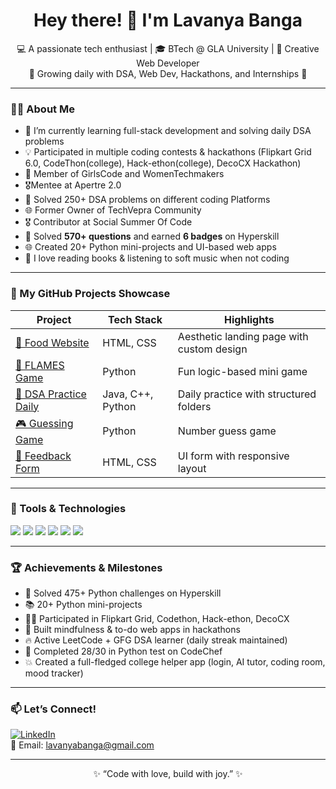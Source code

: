 <h1 align="center">Hey there! 👋 I'm Lavanya Banga</h1>

<p align="center">
  💻 A passionate tech enthusiast | 🎓 BTech @ GLA University | 🌸 Creative Web Developer<br>
  🌱 Growing daily with DSA, Web Dev, Hackathons, and Internships 🚀
</p>

---

### 👩‍💻 About Me

- 🔭 I’m currently learning full-stack development and solving daily DSA problems  
- 💡 Participated in multiple coding contests & hackathons (Flipkart Grid 6.0, CodeThon(college), Hack-ethon(college), DecoCX Hackathon)  
- 💼 Member of GirlsCode and WomenTechmakers
- 🎖️Mentee at Apertre 2.0
- 🧠 Solved 250+ DSA problems on different coding Platforms
- 🌐 Former Owner of TechVepra Community
- 🎖️ Contributor at Social Summer Of Code
- 🧠 Solved **570+ questions** and earned **6 badges** on Hyperskill  
- 🌐 Created 20+ Python mini-projects and UI-based web apps  
- 🧘 I love reading books & listening to soft music when not coding  

---

### 💼 My GitHub Projects Showcase

| Project | Tech Stack | Highlights |
|--------|------------|------------|
| [🌸 Food Website](https://github.com/LavanyaBanga/Food-page) | HTML, CSS | Aesthetic landing page with custom design |
| [💌 FLAMES Game](https://github.com/LavanyaBanga/flames_game) | Python | Fun logic-based mini game |
| [📅 DSA Practice Daily](https://github.com/LavanyaBanga/DSA-practice-daily) | Java, C++, Python | Daily practice with structured folders |
| [🎮 Guessing Game](https://github.com/LavanyaBanga/Guessing-Game) | Python | Number guess game |
| [📝 Feedback Form](https://github.com/LavanyaBanga/Feedback-form) | HTML, CSS | UI form with responsive layout |

---

### 🧰 Tools & Technologies

<p>
  <img src="https://img.shields.io/badge/Python-3776AB?style=for-the-badge&logo=python&logoColor=white" />
  <img src="https://img.shields.io/badge/Java-ED8B00?style=for-the-badge&logo=java&logoColor=white" />
  <img src="https://img.shields.io/badge/HTML5-E34F26?style=for-the-badge&logo=html5&logoColor=white" />
  <img src="https://img.shields.io/badge/CSS3-1572B6?style=for-the-badge&logo=css3&logoColor=white" />
  <img src="https://img.shields.io/badge/JavaScript-F7DF1E?style=for-the-badge&logo=javascript&logoColor=black" />
  <img src="https://img.shields.io/badge/Bootstrap-563D7C?style=for-the-badge&logo=bootstrap&logoColor=white" />
</p>

---

### 🏆 Achievements & Milestones

- 🧩 Solved 475+ Python challenges on Hyperskill  
- 📚 20+ Python mini-projects  
- 👩‍💻 Participated in Flipkart Grid, Codethon, Hack-ethon, DecoCX  
- 🌸 Built mindfulness & to-do web apps in hackathons  
- 🔥 Active LeetCode + GFG DSA learner (daily streak maintained)  
- 🧠 Completed 28/30 in Python test on CodeChef  
- 💥 Created a full-fledged college helper app (login, AI tutor, coding room, mood tracker)

---

### 📫 Let’s Connect!

[![LinkedIn](https://img.shields.io/badge/-LinkedIn-blue?style=flat-square&logo=Linkedin&logoColor=white&link=https://www.linkedin.com/in/lavanya-banga/)](https://www.linkedin.com/in/lavanya-banga/)  
📧 Email: lavanyabanga@gmail.com

---

<p align="center">✨ “Code with love, build with joy.” ✨</p>
